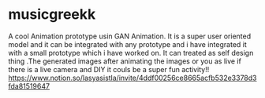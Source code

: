 # musicgreekk
A cool Animation prototype usin GAN Animation.
It is a super user oriented model and it can be integrated with any prototype and i have integrated it with a small prototype which i have worked on.
It can treated as self design thing .The generated images after animating the images or you as live if there is a live camera and DIY it couls be a super fun activity!!
https://www.notion.so/lasyasistla/invite/4ddf00256ce8665acfb532e3378d3fda81519647   
